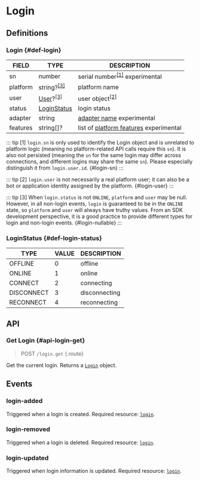 # Login

## Definitions

### Login {#def-login}

| FIELD | TYPE | DESCRIPTION |
| --- | --- | --- |
| sn | number | serial number<sup>[[1]](#login-sn)</sup> <badge type="warning">experimental</badge> |
| platform | string?<sup>[[3]](#login-nullable)</sup> | platform name |
| user | [User](./user.md)?<sup>[[3]](#login-nullable)</sup> | user object<sup>[[2]](#login-user)</sup> |
| status | [LoginStatus](#def-login-status) | login status |
| adapter | string | [adapter name](../advanced/internal.md#platform-vs-adapter) <badge type="warning">experimental</badge> |
| features | string[]? | list of [platform features](../protocol/api.md#platform-features) <badge type="warning">experimental</badge> |

::: tip
[1] `login.sn` is only used to identify the Login object and is unrelated to platform logic (meaning no platform-related API calls require this `sn`). It is also not persisted (meaning the `sn` for the same login may differ across connections, and different logins may share the same `sn`). Please especially distinguish it from `login.user.id`. {#login-sn}
:::

::: tip
[2] `login.user` is not necessarily a real platform user; it can also be a bot or application identity assigned by the platform. {#login-user}
:::

::: tip
[3] When `login.status` is not `ONLINE`, `platform` and `user` may be null. However, in all non-login events, `login` is guaranteed to be in the `ONLINE` state, so `platform` and `user` will always have truthy values. From an SDK development perspective, it is a good practice to provide different types for login and non-login events. {#login-nullable}
:::

### LoginStatus {#def-login-status}

| TYPE | VALUE | DESCRIPTION |
| --- | --- | --- |
| OFFLINE | 0 | offline |
| ONLINE | 1 | online |
| CONNECT | 2 | connecting |
| DISCONNECT | 3 | disconnecting |
| RECONNECT | 4 | reconnecting |

## API

### Get Login {#api-login-get}

> <badge>POST</badge> `/login.get` {.route}

Get the current login. Returns a [`Login`](#def-login) object.

## Events

### login-added

Triggered when a login is created. Required resource: [`login`](#def-login).

### login-removed

Triggered when a login is deleted. Required resource: [`login`](#def-login).

### login-updated

Triggered when login information is updated. Required resource: [`login`](#def-login).
